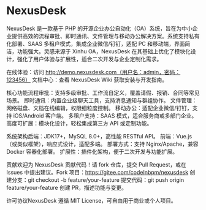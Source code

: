 # NexusDesk

NexusDesk 是一款基于 PHP 的开源企业办公自动化（OA）系统，旨在为中小企业提供高效的流程审批、即时通讯、文件管理与移动办公解决方案。系统支持私有化部署、SAAS 多租户模式，集成企业微信/钉钉，适配 PC 和移动端，界面简洁，功能强大。灵感来源于 Xinhu OA，NexusDesk 在其基础上优化了模块化设计，强化了用户体验与扩展性，适合二次开发与企业定制化需求。

在线体验：访问 http://demo.nexusdesk.com（用户名：admin，密码：123456）
文档中心：查看 NexusDesk Wiki 获取安装与开发指南。

核心功能流程审批：支持多级审批、工作流自定义，覆盖请假、报销、合同等常见场景。
即时通讯：内置企业级聊天工具，支持消息通知与群组协作。
文件管理：网络磁盘、文档在线编辑，权限细粒度控制。
移动办公：适配企业微信/钉钉，支持 iOS/Android 客户端。
多租户支持：SAAS 模式，适合服务商或多部门企业。
高度可扩展：模块化设计，轻松集成第三方 API 或定制功能。

系统架构后端：JDK17+，MySQL 8.0+，高性能 RESTful API。
前端：Vue.js（或类似框架），响应式设计，适配多端。
部署方式：支持 Nginx/Apache，兼容 Docker 容器化部署。
扩展性：插件化架构，便于二次开发与功能扩展。

贡献欢迎为 NexusDesk 贡献代码！请 fork 仓库，提交 Pull Request，或在 Issues 中提出建议。Fork 项目：https://gitee.com/codeInbpm/nexusdesk
创建分支：git checkout -b feature/your-feature
提交代码：git push origin feature/your-feature
创建 PR，描述功能与变更。

许可协议NexusDesk 遵循 MIT License，可自由用于商业或个人项目。

